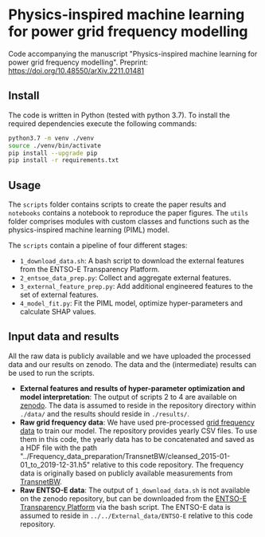 # Physics-inspired machine learning for power grid frequency modelling

Code accompanying the manuscript "Physics-inspired machine learning for power grid frequency modelling".
Preprint: https://doi.org/10.48550/arXiv.2211.01481

## Install

The code is written in Python (tested with python 3.7). To install the required dependencies execute the following commands:

```bash
python3.7 -m venv ./venv
source ./venv/bin/activate
pip install --upgrade pip
pip install -r requirements.txt
```

## Usage

The `scripts` folder contains scripts to create the paper results and `notebooks` contains a notebook to reproduce the paper figures. The `utils` folder comprises modules with custom classes and functions such as the physics-inspired machine learning (PIML) model.

The `scripts` contain a pipeline of four different stages:

* `1_download_data.sh`: A bash script to download the external features from the ENTSO-E Transparency Platform.
* `2_entsoe_data_prep.py`: Collect and aggregate external features.
* `3_external_feature_prep.py`: Add additional engineered features to the set of external features.
* `4_model_fit.py`: Fit the PIML model, optimize hyper-parameters and calculate SHAP values.

## Input data and results

All the raw data is publicly available and we have uploaded the processed data and our results on zenodo. The data and the (intermediate) results can be used to run the scripts.

* **External features and results of hyper-parameter optimization and model interpretation**: The output of scripts 2 to 4 are available on [zenodo](https://doi.org/10.5281/zenodo.7273665). The data is assumed to reside in the repository directory within `./data/` and the results should reside in `./results/`. 
* **Raw grid frequency data**: We have used pre-processed [grid frequency data](https://doi.org/10.5281/zenodo.5105820) to train our model. The repository provides yearly CSV files. To use them in this code, the yearly data has to be concatenated and saved as a HDF file with the path "../Frequency_data_preparation/TransnetBW/cleansed_2015-01-01_to_2019-12-31.h5" relative to this code repository. The frequency data is originally based on publicly available measurements from [TransnetBW](https://www.transnetbw.de/de/strommarkt/systemdienstleistungen/regelenergie-bedarf-und-abruf).
* **Raw ENTSO-E data**: The output of `1_download_data.sh` is not available on the zenodo repository, but can be downloaded from the [ENTSO-E Transparency Platform](transparency.entsoe.eu/) via the bash script. The ENTSO-E data is assumed to reside in `../../External_data/ENTSO-E` relative to this code repository.
